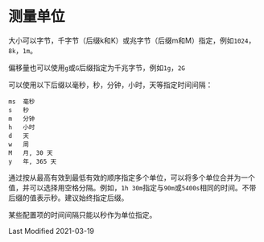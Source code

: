 # 测量单位

大小可以字节，千字节（后缀k和K）或兆字节（后缀m和M）指定，例如`1024`，`8k`，`1m`。

偏移量也可以使用`g`或`G`后缀指定为千兆字节，例如`1g`，`2G`

可以使用以下后缀以毫秒，秒，分钟，小时，天等指定时间间隔：

```
ms	毫秒
s	秒
m	分钟
h	小时
d	天
w	周
M	月, 30 天
y	年, 365 天
```

通过按从最高有效到最低有效的顺序指定多个单位，可以将多个单位合并为一个值，并可以选择用空格分隔。例如，`1h 30m`指定与`90m`或`5400s`相同的时间。不带后缀的值表示秒。建议始终指定后缀。

某些配置项的时间间隔只能以秒作为单位指定。

Last Modified 2021-03-19